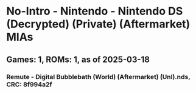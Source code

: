 # No-Intro - Nintendo - Nintendo DS (Decrypted) (Private) (Aftermarket) MIAs
## Games: 1, ROMs: 1, as of 2025-03-18

### Remute - Digital Bubblebath (World) (Aftermarket) (Unl).nds, CRC: 8f994a2f
